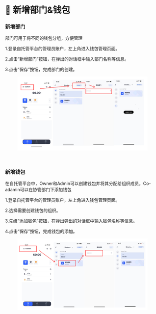 # 🎯 新增部门&钱包

### 新增部门

部门可用于将不同的钱包分组，方便管理

1.登录自托管平台的管理员账户，左上角进入钱包管理页面。

2.点击“新增部门”按钮，在弹出的对话框中输入部门名称等信息。

3.点击“保存”按钮，完成部门的创建。

<figure><img src="../images/assets/image (40).png" alt=""/><figcaption></figcaption></figure>

<figure><img src="https://newhuotech.larksuite.com/space/api/box/stream/download/asynccode/?
code=YzdmMzI2ZGY4MTUxYmRmODQ3MTI0MmUxNTVkNmI3YmNfYUdjWDk0SW84Rld4cXBvTm1KMUJBcklYd0VwTThjWFZfVG9rZW46U25uR2J4M2thb0NjTER4eUwzd3U4Z1hoc1pjXzE2ODM2NDM0MDI6MTY4MzY0NzAwMl9WNA" alt=""/><figcaption></figcaption></figure>

### 新增钱包

在自托管平台中，Owner和Admin可以创建钱包并将其分配给组织成员，Co-adamin可以在协管部门下添加钱包

1.登录自托管平台的管理员账户，左上角进入钱包管理页面。

2.选择需要创建钱包的组织。

3.先级“添加钱包”按钮，在弹出弹出的对话框中输入钱包名称等信息。

4.点击“保存”按钮，完成钱包的添加。

<figure><img src="../images/assets/image (14).png" alt=""/><figcaption></figcaption></figure>

<figure><img src="https://newhuotech.larksuite.com/space/api/box/stream/download/asynccode/?
code=MGFlNzZkMGEwZWZjZTI3ODhmOWVkYzFhNTIwYWUxMWFfTERWdTZ4NzlxcFUyRGlrZzg1eURXcVJsZW52WnpQZVRfVG9rZW46TnpIcmJUeldIbzVaM014N1RmWXVDU0Jsc2ZiXzE2ODM2NDM0MDI6MTY4MzY0NzAwMl9WNA" alt=""/><figcaption></figcaption></figure>
